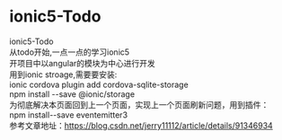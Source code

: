 # ionic5-Todo
ionic5-Todo<br>
从todo开始,一点一点的学习ionic5<br>
开项目中以angular的模块为中心进行开发<br>
用到ionic stroage,需要要安装:<br>
ionic cordova plugin add cordova-sqlite-storage<br>
npm install --save @ionic/storage<br>
为彻底解决本页面回到上一个页面，实现上一个页面刷新问题，用到插件：<br>
npm install--save eventemitter3<br>
参考文章地址：https://blog.csdn.net/jerry11112/article/details/91346934<br>
